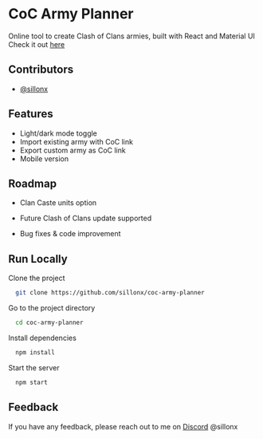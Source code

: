 
# CoC Army Planner

Online tool to create Clash of Clans armies, built with React and Material UI\
Check it out [here](https://sillonx.github.io/coc-army-planner/#/)


## Contributors

- [@sillonx](https://www.github.com/sillonx)


## Features

- Light/dark mode toggle
- Import existing army with CoC link
- Export custom army as CoC link
- Mobile version


## Roadmap

- Clan Caste units option

- Future Clash of Clans update supported

- Bug fixes & code improvement


## Run Locally

Clone the project

```bash
  git clone https://github.com/sillonx/coc-army-planner
```

Go to the project directory

```bash
  cd coc-army-planner
```

Install dependencies

```bash
  npm install
```

Start the server

```bash
  npm start
```


## Feedback

If you have any feedback, please reach out to me on [Discord](https://discord.gg/NMXt8kz) @sillonx

